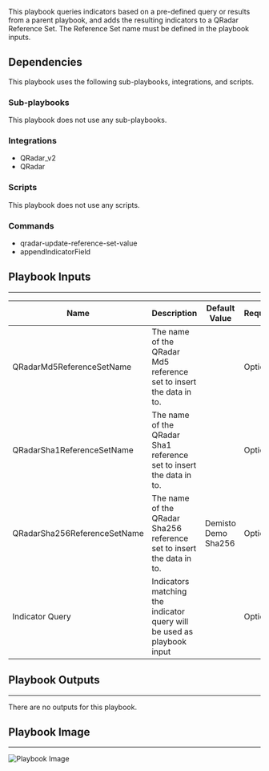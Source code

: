 This playbook queries indicators based on a pre-defined query or results from a parent playbook, and adds the resulting indicators to a QRadar Reference Set. The Reference Set name must be defined in the playbook inputs.

## Dependencies
This playbook uses the following sub-playbooks, integrations, and scripts.

### Sub-playbooks
This playbook does not use any sub-playbooks.

### Integrations
* QRadar_v2
* QRadar

### Scripts
This playbook does not use any scripts.

### Commands
* qradar-update-reference-set-value
* appendIndicatorField

## Playbook Inputs
---

| **Name** | **Description** | **Default Value** | **Required** |
| --- | --- | --- | --- |
| QRadarMd5ReferenceSetName | The name of the QRadar Md5 reference set to insert the data in to. |  | Optional |
| QRadarSha1ReferenceSetName | The name of the QRadar Sha1 reference set to insert the data in to. |  | Optional |
| QRadarSha256ReferenceSetName | The name of the QRadar Sha256 reference set to insert the data in to. | Demisto Demo Sha256 | Optional |
| Indicator Query | Indicators matching the indicator query will be used as playbook input |  | Optional |

## Playbook Outputs
---
There are no outputs for this playbook.

## Playbook Image
---
![Playbook Image](../../doc_files/TIM_-_QRadar_Add_Bad_Hash_Indicators.png)